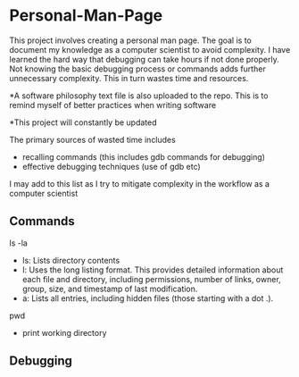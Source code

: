 # Personal-Man-Page
This project involves creating a personal man page. The goal is to document my knowledge as a computer scientist to avoid complexity. I have learned the hard way that debugging can take hours if not done properly. Not knowing the basic debugging process or commands adds further unnecessary complexity. This in turn wastes time and resources.

*A software philosophy text file is also uploaded to the repo. This is to remind myself of better practices when writing software

*This project will constantly be updated

The primary sources of wasted time includes
- recalling commands (this includes gdb commands for debugging)
- effective debugging techniques (use of gdb etc)

I may add to this list as I try to mitigate complexity in the workflow as a computer scientist

## Commands
ls -la
- ls: Lists directory contents
- l: Uses the long listing format. This provides detailed information about each file and directory, including permissions, number of links, owner, group, size, and timestamp of last modification.
- a: Lists all entries, including hidden files (those starting with a dot .).

pwd
- print working directory





## Debugging

